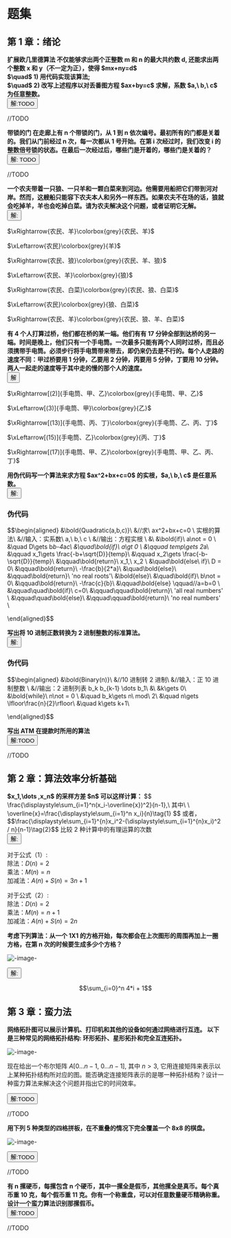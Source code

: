 # 题集
<div class = 'data-section default-folding'>
<h2 class = 'section-title'>第 <label class = 'block-number'>1</label> 章：绪论</h2>
<div class = 'folding-area'>

<div class="myProblem no-shadow">
<div class="myQuestion">

<b class = 'auto-sort'>
扩展欧几里德算法 不仅能够求出两个正整数 m 和 n 的最大共约数 d, 还能求出两个整数 x 和 y（不一定为正），使得 $mx+ny=d$  <br>
$\quad$ 1) 用代码实现该算法;<br>
$\quad$ 2) 改写上述程序以对丢番图方程 $ax+by=c$ 求解，系数 $a,\ b,\ c$ 为任意整数。

</b>
</div>
<button class="toggleAnswer answer-button">解:TODO</button>
<div class="myAnswer hidden">

//TODO
</div>
</div>


<div class="myProblem no-shadow">
<div class="myQuestion">
<b class='auto-sort'>
带锁的门 在走廊上有 n 个带锁的门，从 1 到 n 依次编号。最初所有的门都是关着的。我们从门前经过 n 次，每一次都从 1 号开始。在第 i 次经过时，我们改变 i 的整数倍号锁的状态。在最后一次经过后，哪些门是开着的，哪些门是关着的？
</b>
</div>
<button class="toggleAnswer answer-button">解: TODO</button>
<div class="myAnswer hidden">

//TODO
</div>
</div>

<div class="myProblem no-shadow">
<div class="myQuestion">
<b class='auto-sort'>
一个农夫带着一只狼、一只羊和一颗白菜来到河边。他需要用船把它们带到河对岸。然而，这艘船只能容下农夫本人和另外一样东西。如果农夫不在场的话，狼就会吃掉羊，羊也会吃掉白菜。请为农夫解决这个问题，或者证明它无解。
</b>
</div>
<button class="toggleAnswer answer-button">解:</button>
<div class="myAnswer hidden">

$\xRightarrow{农民、羊}\colorbox{grey}{农民、羊}$  

$\xLeftarrow{农民}\colorbox{grey}{羊}$  

$\xRightarrow{农民、狼}\colorbox{grey}{农民、羊、狼}$  

$\xLeftarrow{农民、羊}\colorbox{grey}{狼}$  

$\xRightarrow{农民、白菜}\colorbox{grey}{农民、狼、白菜}$  

$\xLeftarrow{农民}\colorbox{grey}{狼、白菜}$  

$\xRightarrow{农民、羊}\colorbox{grey}{农民、狼、羊、白菜}$  
</div>
</div>

<div class="myProblem no-shadow">
<div class="myQuestion">
<b class='auto-sort'>
有 4 个人打算过桥，他们都在桥的某一端。他们有有 17 分钟全部到达桥的另一端。时间是晚上，他们只有一个手电筒。一次最多只能有两个人同时过桥，而且必须携带手电筒。必须步行将手电筒带来带去，即仍来仍去是不行的。每个人走路的速度不同：甲过桥要用 1 分钟，乙要用 2 分钟，丙要用 5 分钟，丁要用 10 分钟。两人一起走的速度等于其中走的慢的那个人的速度。
</b>
</div>
<button class="toggleAnswer answer-button">解</button>
<div class="myAnswer hidden">

$\xRightarrow[(2)]{手电筒、甲、乙}\colorbox{grey}{手电筒、甲、乙}$  

$\xLeftarrow[(3)]{手电筒、甲}\colorbox{grey}{乙}$  

$\xRightarrow[(13)]{手电筒、丙、丁}\colorbox{grey}{手电筒、乙、丙、丁}$  

$\xLeftarrow[(15)]{手电筒、乙}\colorbox{grey}{丙、丁}$  

$\xRightarrow[(17)]{手电筒、甲、乙}\colorbox{grey}{手电筒、甲、乙、丙、丁}$  
</div>
</div>

<div class="myProblem no-shadow">
<div class="myQuestion">
<b class='auto-sort'>
用伪代码写一个算法来求方程 $ax^2+bx+c=0$ 的实根，$a,\ b,\ c$ 是任意系数。
</b>
</div>
<button class="toggleAnswer answer-button">解:</button>
<div class="myAnswer hidden">

<!-- tabs:start -->

### **伪代码**

$$\begin{aligned}
&\bold{Quadratic(a,b,c)}\\
&//求\ ax^2+bx+c=0 \ 实根的算法\\
&//输入：实系数\ a,\ b,\ c \\
&//输出：方程实根 \\
&\\
&\bold{if}\ a\not = 0 \\
&\quad D\gets b*b-4*a*c\\
&\quad\bold{if}\ a\gt 0 \\
&\qquad temp\gets 2*a\\
&\qquad x_1\gets \frac{-b+\sqrt{D}}{temp}\\
&\qquad x_2\gets \frac{-b-\sqrt{D}}{temp}\\
&\qquad\bold{return}\ x_1,\ x_2 \\
&\quad\bold{else\ if}\ D = 0\\
&\qquad\bold{return}\ -\frac{b}{2*a}\\
&\quad\bold{else}\\
&\qquad\bold{return}\ 'no real roots'\\
&\bold{else}\\
&\quad\bold{if}\ b\not = 0\\
&\qquad\bold{return}\ -\frac{c}{b}\\
&\qquad\bold{else}  \qquad//a=b=0 \\
&\qquad\quad\bold{if}\ c=0\\
&\qquad\qquad\bold{return}\ 'all real numbers' \\
&\qquad\quad\bold{else}\\
&\qquad\qquad\bold{return}\ 'no real numbers' \\

\end{aligned}$$

<!-- tabs:end -->


</div>
</div>

<div class="myProblem no-shadow">
<div class="myQuestion">
<b class='auto-sort'>
写出将 10 进制正数转换为 2 进制整数的标准算法。  
</b>
</div>
<button class="toggleAnswer answer-button">解:</button>
<div class="myAnswer hidden">

<!-- tabs:start -->

### **伪代码**

$$\begin{aligned}
&\bold{Binary(n)}\\
&//10 进制转 2 进制\\
&//输入：正 10 进制整数 \\
&//输出：2 进制列表 b_k b_{k-1} \dots b_1\\
&\\
&k\gets 0\\
&\bold{while}\ n\not = 0 \\
&\quad b_k\gets n\ mod\ 2\\
&\quad n\gets \lfloor\frac{n}{2}\rfloor\\
&\quad k\gets k+1\\

\end{aligned}$$

<!-- tabs:end -->


</div>
</div>

<div class="myProblem no-shadow">
<div class="myQuestion">
<b class='auto-sort'>
写出 ATM 在提款时所用的算法
</b>
</div>
<button class="toggleAnswer answer-button">解:TODO</button>
<div class="myAnswer hidden">

//TODO
</div>
</div>

</div>
</div>

<div class = 'data-section default-folding'>
<h2 class = 'section-title'>第 <label class = 'block-number'>2</label> 章：算法效率分析基础</h2>
<div class = 'folding-area'>

<div class="myProblem no-shadow">
<div class="myQuestion">
<b class='auto-sort'>
$x_1,\dots ,x_n$ 的采样方差 $n$ 可以这样计算：
</b>
$$
\frac{\displaystyle\sum_{i=1}^n(x_i-\overline{x})^2}{n-1},\ 其中\ \ \overline{x}=\frac{\displaystyle\sum_{i=1}^n x_i}{n}\tag{1}
$$
或者，
$$\frac{\displaystyle\sum_{i=1}^{n}x_i^2-(\displaystyle\sum_{i=1}^{n}x_i)^2 / n}{n-1}\tag{2}$$
比较 2 种计算中的有理运算的次数
</div>
<button class="toggleAnswer answer-button">解:</button>
<div class="myAnswer hidden">

对于公式（1）:  
除法：$D(n) = 2$  
乘法：$M(n) = n$  
加减法：$A(n)+S(n)=3n+1$  

对于公式（2）:  
除法：$D(n) = 2$  
乘法：$M(n) = n+1$  
加减法：$A(n)+S(n)=2n$  
</div>
</div>

<div class="myProblem no-shadow">
<div class="myQuestion">
<b clsss='auto-sort'>
考虑下列算法：从一个 1X1 的方格开始，每次都会在上次图形的周围再加上一圈方格，在第 n 次的时候要生成多少个方格？
</b>

<div class="myImage">

![-image-](..\images\algorithm\ans_01.png)
<label class="imageTitle"></label>
</div>
</div>
<button class="toggleAnswer answer-button">解:</button>
<div class="myAnswer hidden">

$$\sum_{i=0}^n 4*i + 1$$
</div>
</div>

</div>
</div>


<div class = 'data-section default-folding'>
<h2 class = 'section-title'>第 <label class = 'block-number'>3</label> 章：蛮力法</h2>
<div class = 'folding-area'>

<div class="myProblem no-shadow">
<div class="myQuestion">
<b class='auto-sort'>
网络拓扑图可以展示计算机、打印机和其他的设备如何通过网络进行互连。
以下是三种常见的网络拓扑结构: 环形拓扑、星形拓扑和完全互连拓扑。
</b>

<div class="myImage">

![-image-](..\images\algorithm\ans_02.png)
<label class="imageTitle"></label>
</div>

现在给出一个布尔矩阵 $A[0\dots n-1,\ 0\dots n-1]$, 其中 $n\gt 3$, 它用连接矩阵来表示以上某种拓扑结构所对应的图。能否确定连接矩阵表示的是哪一种拓扑结构？设计一种蛮力算法来解决这个问题并指出它的时间效率。
</div>
<button class="toggleAnswer answer-button">解:TODO</button>
<div class="myAnswer hidden">

//TODO
</div>
</div>


<div class="myProblem no-shadow">
<div class="myQuestion">
<b class='auto-sort'>
用下列 5 种类型的四格拼板，在不重叠的情况下完全覆盖一个 8x8 的棋盘。
</b>

<div class="myImage">

![-image-](..\images\algorithm\ans_03.png)
<label class="imageTitle"></label>
</div>
</div>
<button class="toggleAnswer answer-button">解:TODO</button>
<div class="myAnswer hidden">

//TODO
</div>
</div>



<div class="myProblem no-shadow">
<div class="myQuestion">
<b class='auto-sort'>
有 n 摞硬币，每摞包含 n 个硬币，其中一摞全是假币，其他摞全是真币。每个真币重 10 克，每个假币重 11 克。你有一个称重盘，可以对任意数量硬币精确称重。设计一个蛮力算法识别那摞假币。
</b>
</div>
<button class="toggleAnswer answer-button">解:TODO</button>
<div class="myAnswer hidden">

//TODO
</div>
</div>






</div>
</div>
